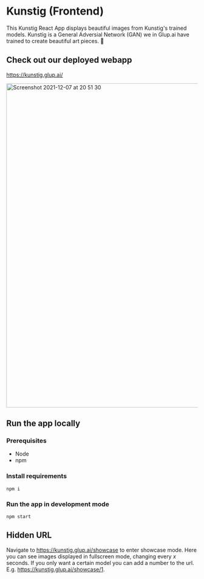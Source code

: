# Kunstig (Frontend)
This Kunstig React App displays beautiful images from Kunstig's trained models. Kunstig is a General Adversial Network (GAN) we in Glup.ai have trained to create beautiful art pieces. 💖
## Check out our deployed webapp
https://kunstig.glup.ai/

<img width="853" alt="Screenshot 2021-12-07 at 20 51 30" src="https://user-images.githubusercontent.com/16878457/145096563-5b1e46ec-2896-4861-b9b3-63bfe0741146.png">

## Run the app locally

### Prerequisites
- Node
- npm

### Install requirements
```
npm i
```


### Run the app in development mode
```
npm start
```

## Hidden URL 

Navigate to https://kunstig.glup.ai/showcase to enter showcase mode. Here you can see images displayed in fullscreen mode, changing every *x* seconds. 
If you only want a certain model you can add a number to the url. E.g. https://kunstig.glup.ai/showcase/1. 
